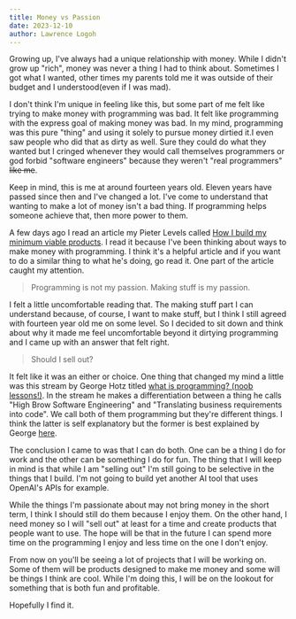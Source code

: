 ```yaml
---
title: Money vs Passion
date: 2023-12-10
author: Lawrence Logoh
---
```


Growing up, I've always had a unique relationship with money. While I didn't
grow up "rich", money was never a thing I had to think about.
Sometimes I got what I wanted, other times my parents told me it was outside
of their budget and I understood(even if I was mad). 

I don't think I'm unique in feeling like this, but some part of me felt
like trying to make money with programming was bad. It felt
like programming with the express goal of making money was bad. 
In my mind, programming was this pure "thing" and using it solely to
pursue money dirtied it.I even saw people who did that as dirty as well. 
Sure they could do what they wanted but I cringed whenever they would
call themselves programmers or god forbid "software engineers" because
they weren't "real programmers" ~~like me~~. 

Keep in mind, this is me at around fourteen years old. Eleven years have
passed since then and I've changed a lot. I've come to understand that
wanting to make a lot of money isn't a bad thing. If programming helps
someone achieve that, then more power to them. 

A few days ago I read an article my Pieter Levels called 
[How I build my minimum viable products](https://levels.io/how-i-build-my-minimum-viable-products/).
I read it because I've been thinking about ways to make money with
programming. I think it's a helpful article and if you want to do a
similar thing to what he's doing, go read it.
One part of the article caught my attention. 

>Programming is not my passion. Making stuff is my passion.

I felt a little uncomfortable reading that.
The making stuff part I can understand because, of course, I want to make
stuff, but I think I still agreed with fourteen year old me on some level.
So I decided to sit down and think about why it made me feel uncomfortable
beyond it dirtying programming and I came up with an answer that felt right.

>Should I sell out?

It felt like it was an either or choice. One thing that changed my mind
a little was this stream by George Hotz titled [what is programming? (noob lessons!)](https://www.youtube.com/watch?v=N2bXEUSAiTI). 
In the stream he makes a differentiation between a thing he calls "High
Brow Software Engineering" and "Translating business requirements into
code". We call both of them programming but they're different things.
I think the latter is self explanatory but the former is best explained
by George [here](https://youtu.be/N2bXEUSAiTI?si=ghH_2nW3MVSWIfJk&t=1260).

The conclusion I came to was that I can do both.
One can be a thing I do for work and the other can be something I do for
fun. The thing that I will keep in mind is that while I am "selling out"
I'm still going to be selective in the things that I build.
I'm not going to build yet another AI tool that uses OpenAI's APIs for
example. 

While the things I'm passionate about may not bring money in the short
term, I think I should still do them because I enjoy them. On the other
hand, I need money so I will "sell out" at least for a time and create
products that people want to use. The hope will be that in the future I
can spend more time on the programming I enjoy and less time on the one
I don't enjoy. 
 
From now on you'll be seeing a lot of projects that I will be working
on. Some of them will be products designed to make me money and some
will be things I think are cool. While I'm doing this, I will be on the
lookout for something that is both fun and profitable. 

Hopefully I find it.

